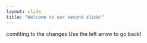```yaml
---
layout: slide
title: "Welcome to our second slide!"
---
```

comitting to the changes
Use the left arrow to go back!

